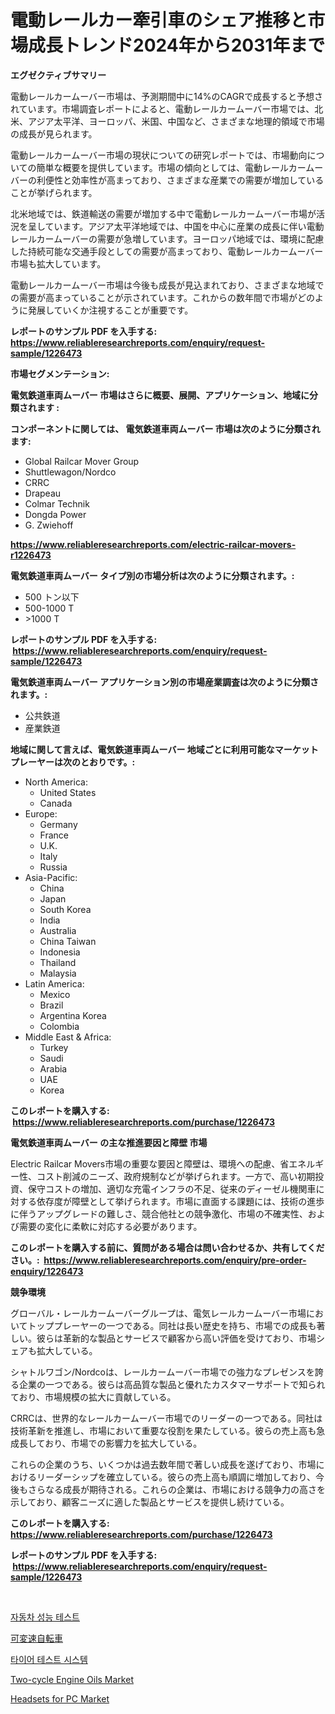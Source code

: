<p><h1>電動レールカー牽引車のシェア推移と市場成長トレンド2024年から2031年まで</h1></p><p><strong>エグゼクティブサマリー</strong></p>
<p><p>電動レールカームーバー市場は、予測期間中に14%のCAGRで成長すると予想されています。市場調査レポートによると、電動レールカームーバー市場では、北米、アジア太平洋、ヨーロッパ、米国、中国など、さまざまな地理的領域で市場の成長が見られます。</p><p>電動レールカームーバー市場の現状についての研究レポートでは、市場動向についての簡単な概要を提供しています。市場の傾向としては、電動レールカームーバーの利便性と効率性が高まっており、さまざまな産業での需要が増加していることが挙げられます。</p><p>北米地域では、鉄道輸送の需要が増加する中で電動レールカームーバー市場が活況を呈しています。アジア太平洋地域では、中国を中心に産業の成長に伴い電動レールカームーバーの需要が急増しています。ヨーロッパ地域では、環境に配慮した持続可能な交通手段としての需要が高まっており、電動レールカームーバー市場も拡大しています。</p><p>電動レールカームーバー市場は今後も成長が見込まれており、さまざまな地域での需要が高まっていることが示されています。これからの数年間で市場がどのように発展していくか注視することが重要です。</p></p>
<p><strong>レポートのサンプル PDF を入手する: <a href="https://www.reliableresearchreports.com/enquiry/request-sample/1226473">https://www.reliableresearchreports.com/enquiry/request-sample/1226473</a></strong></p>
<p><strong>市場セグメンテーション:</strong></p>
<p><strong> 電気鉄道車両ムーバー 市場はさらに概要、展開、アプリケーション、地域に分類されます :</strong></p>
<p><strong>コンポーネントに関しては、 電気鉄道車両ムーバー 市場は次のように分類されます: &nbsp;</strong></p>
<p><ul><li>Global Railcar Mover Group</li><li>Shuttlewagon/Nordco</li><li>CRRC</li><li>Drapeau</li><li>Colmar Technik</li><li>Dongda Power</li><li>G. Zwiehoff</li></ul></p>
<p><strong><a href="https://www.reliableresearchreports.com/electric-railcar-movers-r1226473">https://www.reliableresearchreports.com/electric-railcar-movers-r1226473</a></strong></p>
<p><strong> 電気鉄道車両ムーバー タイプ別の市場分析は次のように分類されます。:</strong></p>
<p><ul><li>500 トン以下</li><li>500-1000 T</li><li>>1000 T</li></ul></p>
<p><strong>レポートのサンプル PDF を入手する: &nbsp;<a href="https://www.reliableresearchreports.com/enquiry/request-sample/1226473">https://www.reliableresearchreports.com/enquiry/request-sample/1226473</a></strong></p>
<p><strong> 電気鉄道車両ムーバー アプリケーション別の市場産業調査は次のように分類されます。:</strong></p>
<p><ul><li>公共鉄道</li><li>産業鉄道</li></ul></p>
<p><strong>地域に関して言えば、電気鉄道車両ムーバー 地域ごとに利用可能なマーケットプレーヤーは次のとおりです。:</strong></p>
<p><ul>
    <li>
        North America:
        <ul>
            <li>United States</li>
            <li>Canada</li>
        </ul>
    </li>
    <li>
        Europe:
        <ul>
            <li>Germany</li>
            <li>France</li>
            <li>U.K.</li>
            <li>Italy</li>
            <li>Russia</li>
        </ul>
    </li>
    <li>
        Asia-Pacific:
        <ul>
            <li>China</li>
            <li>Japan</li>
            <li>South Korea</li>
            <li>India</li>
            <li>Australia</li>
            <li>China Taiwan</li>
            <li>Indonesia</li>
            <li>Thailand</li>
            <li>Malaysia</li>
        </ul>
    </li>
    <li>
        Latin America:
        <ul>
            <li>Mexico</li>
            <li>Brazil</li>
            <li>Argentina Korea</li>
            <li>Colombia</li>
        </ul>
    </li>
    <li>
        Middle East & Africa:
        <ul>
            <li>Turkey</li>
            <li>Saudi</li>
            <li>Arabia</li>
            <li>UAE</li>
            <li>Korea</li>
        </ul>
    </li>
    </ul></p>
<p><strong>このレポートを購入する: &nbsp;<a href="https://www.reliableresearchreports.com/purchase/1226473">https://www.reliableresearchreports.com/purchase/1226473</a></strong></p>
<p><strong>電気鉄道車両ムーバー の主な推進要因と障壁 市場</strong></p>
<p><p>Electric Railcar Movers市場の重要な要因と障壁は、環境への配慮、省エネルギー性、コスト削減のニーズ、政府規制などが挙げられます。一方で、高い初期投資、保守コストの増加、適切な充電インフラの不足、従来のディーゼル機関車に対する依存度が障壁として挙げられます。市場に直面する課題には、技術の進歩に伴うアップグレードの難しさ、競合他社との競争激化、市場の不確実性、および需要の変化に柔軟に対応する必要があります。</p></p>
<p><strong>このレポートを購入する前に、質問がある場合は問い合わせるか、共有してください。:&nbsp; <a href="https://www.reliableresearchreports.com/enquiry/pre-order-enquiry/1226473">https://www.reliableresearchreports.com/enquiry/pre-order-enquiry/1226473</a></strong></p>
<p><strong>競争環境</strong></p>
<p><p>グローバル・レールカームーバーグループは、電気レールカームーバー市場においてトッププレーヤーの一つである。同社は長い歴史を持ち、市場での成長も著しい。彼らは革新的な製品とサービスで顧客から高い評価を受けており、市場シェアも拡大している。</p><p>シャトルワゴン/Nordcoは、レールカームーバー市場での強力なプレゼンスを誇る企業の一つである。彼らは高品質な製品と優れたカスタマーサポートで知られており、市場規模の拡大に貢献している。</p><p>CRRCは、世界的なレールカームーバー市場でのリーダーの一つである。同社は技術革新を推進し、市場において重要な役割を果たしている。彼らの売上高も急成長しており、市場での影響力を拡大している。</p><p>これらの企業のうち、いくつかは過去数年間で著しい成長を遂げており、市場におけるリーダーシップを確立している。彼らの売上高も順調に増加しており、今後もさらなる成長が期待される。これらの企業は、市場における競争力の高さを示しており、顧客ニーズに適した製品とサービスを提供し続けている。</p></p>
<p><strong>このレポートを購入する: &nbsp; <a href="https://www.reliableresearchreports.com/purchase/1226473">https://www.reliableresearchreports.com/purchase/1226473</a></strong></p>
<p><strong>レポートのサンプル PDF を入手する: &nbsp;<a href="https://www.reliableresearchreports.com/enquiry/request-sample/1226473">https://www.reliableresearchreports.com/enquiry/request-sample/1226473</a></strong><strong></strong></p>
<p>&nbsp;</p>
<p><p><a href="https://github.com/ZacharyScthmitt4465/Market-Research-Report-List-1/blob/main/922905684262.md">자동차 성능 테스트</a></p><p><a href="https://github.com/nxboeu02965442/Market-Research-Report-List-2/blob/main/427185491070.md">可変速自転車</a></p><p><a href="https://github.com/nigaleamar09/Market-Research-Report-List-1/blob/main/860617284261.md">타이어 테스트 시스템</a></p><p><a href="https://github.com/okotobwrhuteie/Market-Research-Report-List-2/blob/main/two-cycle-engine-oils-market.md">Two-cycle Engine Oils Market</a></p><p><a href="https://github.com/josesg55/Market-Research-Report-List-2/blob/main/headsets-for-pc-market.md">Headsets for PC Market</a></p></p>
